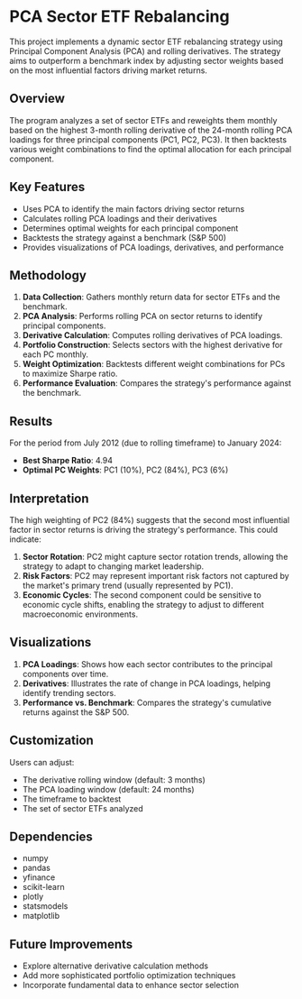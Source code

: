 # PCA Sector ETF Rebalancing

This project implements a dynamic sector ETF rebalancing strategy using Principal Component Analysis (PCA) and rolling derivatives. The strategy aims to outperform a benchmark index by adjusting sector weights based on the most influential factors driving market returns.

## Overview

The program analyzes a set of sector ETFs and reweights them monthly based on the highest 3-month rolling derivative of the 24-month rolling PCA loadings for three principal components (PC1, PC2, PC3). It then backtests various weight combinations to find the optimal allocation for each principal component.

## Key Features

- Uses PCA to identify the main factors driving sector returns
- Calculates rolling PCA loadings and their derivatives
- Determines optimal weights for each principal component
- Backtests the strategy against a benchmark (S&P 500)
- Provides visualizations of PCA loadings, derivatives, and performance

## Methodology

1. **Data Collection**: Gathers monthly return data for sector ETFs and the benchmark.
2. **PCA Analysis**: Performs rolling PCA on sector returns to identify principal components.
3. **Derivative Calculation**: Computes rolling derivatives of PCA loadings.
4. **Portfolio Construction**: Selects sectors with the highest derivative for each PC monthly.
5. **Weight Optimization**: Backtests different weight combinations for PCs to maximize Sharpe ratio.
6. **Performance Evaluation**: Compares the strategy's performance against the benchmark.

## Results

For the period from July 2012 (due to rolling timeframe) to January 2024:

- **Best Sharpe Ratio**: 4.94
- **Optimal PC Weights**: PC1 (10%), PC2 (84%), PC3 (6%)

## Interpretation

The high weighting of PC2 (84%) suggests that the second most influential factor in sector returns is driving the strategy's performance. This could indicate:

1. **Sector Rotation**: PC2 might capture sector rotation trends, allowing the strategy to adapt to changing market leadership.
2. **Risk Factors**: PC2 may represent important risk factors not captured by the market's primary trend (usually represented by PC1).
3. **Economic Cycles**: The second component could be sensitive to economic cycle shifts, enabling the strategy to adjust to different macroeconomic environments.

## Visualizations

1. **PCA Loadings**: Shows how each sector contributes to the principal components over time.
2. **Derivatives**: Illustrates the rate of change in PCA loadings, helping identify trending sectors.
3. **Performance vs. Benchmark**: Compares the strategy's cumulative returns against the S&P 500.

## Customization

Users can adjust:
- The derivative rolling window (default: 3 months)
- The PCA loading window (default: 24 months)
- The timeframe to backtest
- The set of sector ETFs analyzed

## Dependencies

- numpy
- pandas
- yfinance
- scikit-learn
- plotly
- statsmodels
- matplotlib

## Future Improvements

- Explore alternative derivative calculation methods
- Add more sophisticated portfolio optimization techniques
- Incorporate fundamental data to enhance sector selection
